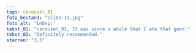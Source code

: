 ```yaml
---
tags: carousel_01
foto_bestand: "slide-13.jpg"
foto_alt: "&nbsp;"
tekst_01: "carousel_01, It was since a while that I ate that good."
tekst_02: "Definitely recommended."
sterren: "3,5"
---
```

